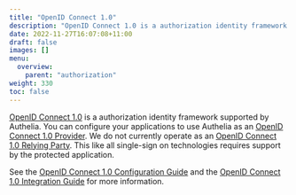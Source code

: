 ```yaml
---
title: "OpenID Connect 1.0"
description: "OpenID Connect 1.0 is a authorization identity framework supported by Authelia."
date: 2022-11-27T16:07:08+11:00
draft: false
images: []
menu:
  overview:
    parent: "authorization"
weight: 330
toc: false
---
```


[OpenID Connect 1.0](https://openid.net/connect/) is a authorization identity framework supported by Authelia. You can
configure your applications to use Authelia as an [OpenID Connect 1.0 Provider](https://openid.net/connect/). We do not
currently operate as an [OpenID Connect 1.0 Relying Party](https://openid.net/connect/). This like all single-sign on
technologies requires support by the protected application.

See the [OpenID Connect 1.0 Configuration Guide](../../configuration/identity-providers/open-id-connect.md) and the
[OpenID Connect 1.0 Integration Guide](../../integration/openid-connect/introduction.md) for more information.

